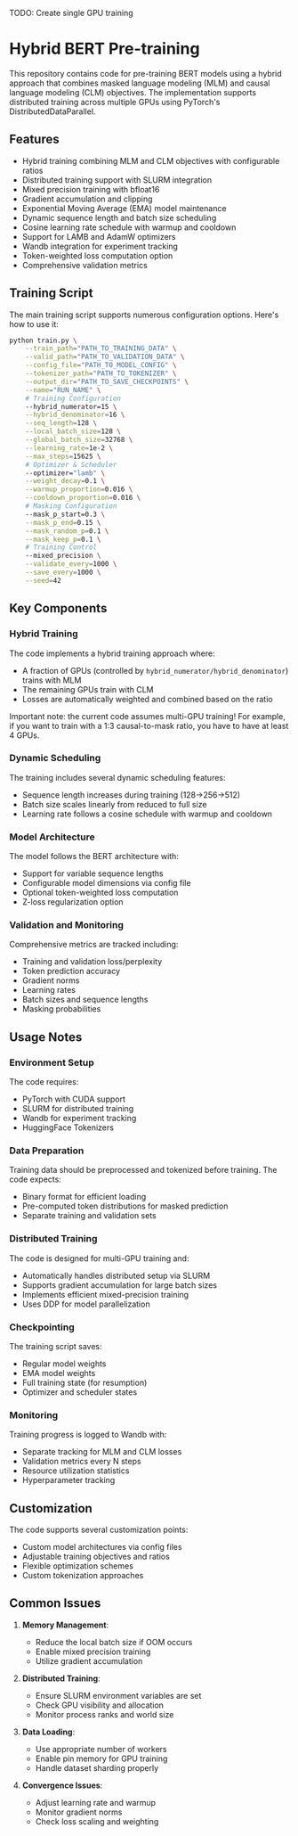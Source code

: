 TODO: Create single GPU training


# Hybrid BERT Pre-training

This repository contains code for pre-training BERT models using a hybrid approach that combines masked language modeling (MLM) and causal language modeling (CLM) objectives. The implementation supports distributed training across multiple GPUs using PyTorch's DistributedDataParallel.

## Features

- Hybrid training combining MLM and CLM objectives with configurable ratios
- Distributed training support with SLURM integration
- Mixed precision training with bfloat16
- Gradient accumulation and clipping
- Exponential Moving Average (EMA) model maintenance
- Dynamic sequence length and batch size scheduling
- Cosine learning rate schedule with warmup and cooldown
- Support for LAMB and AdamW optimizers
- Wandb integration for experiment tracking
- Token-weighted loss computation option
- Comprehensive validation metrics

## Training Script

The main training script supports numerous configuration options. Here's how to use it:

```bash
python train.py \
    --train_path="PATH_TO_TRAINING_DATA" \
    --valid_path="PATH_TO_VALIDATION_DATA" \
    --config_file="PATH_TO_MODEL_CONFIG" \
    --tokenizer_path="PATH_TO_TOKENIZER" \
    --output_dir="PATH_TO_SAVE_CHECKPOINTS" \
    --name="RUN_NAME" \
    # Training Configuration
    --hybrid_numerator=15 \
    --hybrid_denominator=16 \
    --seq_length=128 \
    --local_batch_size=128 \
    --global_batch_size=32768 \
    --learning_rate=1e-2 \
    --max_steps=15625 \
    # Optimizer & Scheduler
    --optimizer="lamb" \
    --weight_decay=0.1 \
    --warmup_proportion=0.016 \
    --cooldown_proportion=0.016 \
    # Masking Configuration
    --mask_p_start=0.3 \
    --mask_p_end=0.15 \
    --mask_random_p=0.1 \
    --mask_keep_p=0.1 \
    # Training Control
    --mixed_precision \
    --validate_every=1000 \
    --save_every=1000 \
    --seed=42
```

## Key Components

### Hybrid Training

The code implements a hybrid training approach where:
- A fraction of GPUs (controlled by `hybrid_numerator/hybrid_denominator`) trains with MLM
- The remaining GPUs train with CLM
- Losses are automatically weighted and combined based on the ratio

Important note: the current code assumes multi-GPU training! For example, if you want to train with a 1:3 causal-to-mask ratio, you have to have at least 4 GPUs.

### Dynamic Scheduling

The training includes several dynamic scheduling features:
- Sequence length increases during training (128→256→512)
- Batch size scales linearly from reduced to full size
- Learning rate follows a cosine schedule with warmup and cooldown

### Model Architecture

The model follows the BERT architecture with:
- Support for variable sequence lengths
- Configurable model dimensions via config file
- Optional token-weighted loss computation
- Z-loss regularization option

### Validation and Monitoring

Comprehensive metrics are tracked including:
- Training and validation loss/perplexity
- Token prediction accuracy
- Gradient norms
- Learning rates
- Batch sizes and sequence lengths
- Masking probabilities

## Usage Notes

### Environment Setup

The code requires:
- PyTorch with CUDA support
- SLURM for distributed training
- Wandb for experiment tracking
- HuggingFace Tokenizers

### Data Preparation

Training data should be preprocessed and tokenized before training. The code expects:
- Binary format for efficient loading
- Pre-computed token distributions for masked prediction
- Separate training and validation sets

### Distributed Training

The code is designed for multi-GPU training and:
- Automatically handles distributed setup via SLURM
- Supports gradient accumulation for large batch sizes
- Implements efficient mixed-precision training
- Uses DDP for model parallelization

### Checkpointing

The training script saves:
- Regular model weights
- EMA model weights
- Full training state (for resumption)
- Optimizer and scheduler states

### Monitoring

Training progress is logged to Wandb with:
- Separate tracking for MLM and CLM losses
- Validation metrics every N steps
- Resource utilization statistics
- Hyperparameter tracking

## Customization

The code supports several customization points:
- Custom model architectures via config files
- Adjustable training objectives and ratios
- Flexible optimization schemes
- Custom tokenization approaches

## Common Issues

1. **Memory Management**:
   - Reduce the local batch size if OOM occurs
   - Enable mixed precision training
   - Utilize gradient accumulation

2. **Distributed Training**:
   - Ensure SLURM environment variables are set
   - Check GPU visibility and allocation
   - Monitor process ranks and world size

3. **Data Loading**:
   - Use appropriate number of workers
   - Enable pin memory for GPU training
   - Handle dataset sharding properly

4. **Convergence Issues**:
   - Adjust learning rate and warmup
   - Monitor gradient norms
   - Check loss scaling and weighting